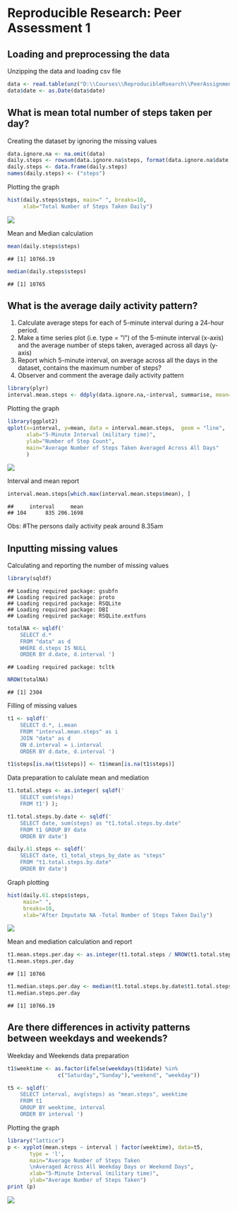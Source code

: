 # Reproducible Research: Peer Assessment 1


## Loading and preprocessing the data
Unzipping the data and loading csv file

```r
data <- read.table(unz("D:\\Courses\\ReproducibleRsearch\\PeerAssignment1\\RepData_PeerAssessment1\\activity.zip", "activity.csv"), header=T, quote="\"", sep=",")
data$date <- as.Date(data$date) 
```

## What is mean total number of steps taken per day?

Creating the dataset by ignoring the missing values


```r
data.ignore.na <- na.omit(data) 
daily.steps <- rowsum(data.ignore.na$steps, format(data.ignore.na$date, '%Y-%m-%d')) 
daily.steps <- data.frame(daily.steps) 
names(daily.steps) <- ("steps") 
```

Plotting the graph

```r
hist(daily.steps$steps, main=" ", breaks=10,
     xlab="Total Number of Steps Taken Daily")
```

![](./PA1_template_files/figure-html/unnamed-chunk-3-1.png) 

Mean and Median calculation


```r
mean(daily.steps$steps)
```

```
## [1] 10766.19
```

```r
median(daily.steps$steps)
```

```
## [1] 10765
```


## What is the average daily activity pattern?
1. Calculate average steps for each of 5-minute interval during a 24-hour period.
2. Make a time series plot (i.e. type = "l") of the 5-minute interval (x-axis) and the average number of steps taken, averaged across all days (y-axis)
3. Report which 5-minute interval, on average across all the days in the dataset, contains the maximum
number of steps?
4. Observer and comment the average daily activity pattern


```r
library(plyr)
interval.mean.steps <- ddply(data.ignore.na,~interval, summarise, mean=mean(steps))
```

Plotting the graph


```r
library(ggplot2)
qplot(x=interval, y=mean, data = interval.mean.steps,  geom = "line",
      xlab="5-Minute Interval (military time)",
      ylab="Number of Step Count",
      main="Average Number of Steps Taken Averaged Across All Days"
      )
```

![](./PA1_template_files/figure-html/unnamed-chunk-6-1.png) 

Interval and mean report

```r
interval.mean.steps[which.max(interval.mean.steps$mean), ]
```

```
##     interval     mean
## 104      835 206.1698
```

Obs:
#The persons daily activity peak around 8.35am

## Inputting missing values

Calculating and reporting the number of missing values


```r
library(sqldf)
```

```
## Loading required package: gsubfn
## Loading required package: proto
## Loading required package: RSQLite
## Loading required package: DBI
## Loading required package: RSQLite.extfuns
```

```r
totalNA <- sqldf(' 
    SELECT d.*            
    FROM "data" as d
    WHERE d.steps IS NULL 
    ORDER BY d.date, d.interval ') 
```

```
## Loading required package: tcltk
```


```r
NROW(totalNA) 
```

```
## [1] 2304
```

Filling of missing values


```r
t1 <- sqldf('  
    SELECT d.*, i.mean
    FROM "interval.mean.steps" as i
    JOIN "data" as d
    ON d.interval = i.interval 
    ORDER BY d.date, d.interval ') 

t1$steps[is.na(t1$steps)] <- t1$mean[is.na(t1$steps)]
```

Data preparation to calulate mean and mediation


```r
t1.total.steps <- as.integer( sqldf(' 
    SELECT sum(steps)  
    FROM t1') );

t1.total.steps.by.date <- sqldf(' 
    SELECT date, sum(steps) as "t1.total.steps.by.date" 
    FROM t1 GROUP BY date 
    ORDER BY date') 

daily.61.steps <- sqldf('   
    SELECT date, t1_total_steps_by_date as "steps"
    FROM "t1.total.steps.by.date"
    ORDER BY date') 
```

Graph plotting

```r
hist(daily.61.steps$steps, 
     main=" ",
     breaks=10,
     xlab="After Imputate NA -Total Number of Steps Taken Daily")
```

![](./PA1_template_files/figure-html/unnamed-chunk-12-1.png) 






Mean and mediation calculation and report


```r
t1.mean.steps.per.day <- as.integer(t1.total.steps / NROW(t1.total.steps.by.date) )
t1.mean.steps.per.day
```

```
## [1] 10766
```


```r
t1.median.steps.per.day <- median(t1.total.steps.by.date$t1.total.steps.by.date)
t1.median.steps.per.day
```

```
## [1] 10766.19
```



## Are there differences in activity patterns between weekdays and weekends?

Weekday and Weekends data preparation


```r
t1$weektime <- as.factor(ifelse(weekdays(t1$date) %in% 
                c("Saturday","Sunday"),"weekend", "weekday"))

t5 <- sqldf('   
    SELECT interval, avg(steps) as "mean.steps", weektime
    FROM t1
    GROUP BY weektime, interval
    ORDER BY interval ')
```

Plotting the graph


```r
library("lattice")
p <- xyplot(mean.steps ~ interval | factor(weektime), data=t5, 
       type = 'l',
       main="Average Number of Steps Taken 
       \nAveraged Across All Weekday Days or Weekend Days",
       xlab="5-Minute Interval (military time)",
       ylab="Average Number of Steps Taken")
print (p)  
```

![](./PA1_template_files/figure-html/unnamed-chunk-16-1.png) 

